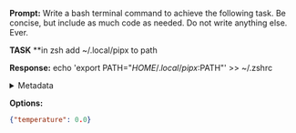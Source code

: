 **Prompt:**
Write a bash terminal command to achieve the following task.
Be concise, but include as much code as needed. Do not write anything else. Ever.

**TASK**
**in zsh add ~/.local/pipx to path


**Response:**
echo 'export PATH="$HOME/.local/pipx:$PATH"' >> ~/.zshrc

<details><summary>Metadata</summary>

- Duration: 1242 ms
- Datetime: 2023-12-12T11:21:33.714189
- Model: gpt-3.5-turbo-0613

</details>

**Options:**
```json
{"temperature": 0.0}
```

